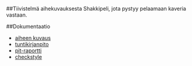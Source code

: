 ##Tiivistelmä aihekuvauksesta
Shakkipeli, jota pystyy pelaamaan kaveria vastaan.

##Dokumentaatio

* [aiheen kuvaus](dokumentaatio/aiheenKuvausJaRakenne.md)
* [tuntikirjanpito](dokumentaatio/tuntikirjanpito.md)
* [pit-raportti](https://htmlpreview.github.io/?https://github.com/8Cookie9/Shakki/blob/master/dokumentaatio/Pit/201702172308/index.html)
* [checkstyle](https://htmlpreview.github.io/?https://github.com/8Cookie9/Shakki/blob/master/dokumentaatio/Checkstyle/checkstyle%204.html)
